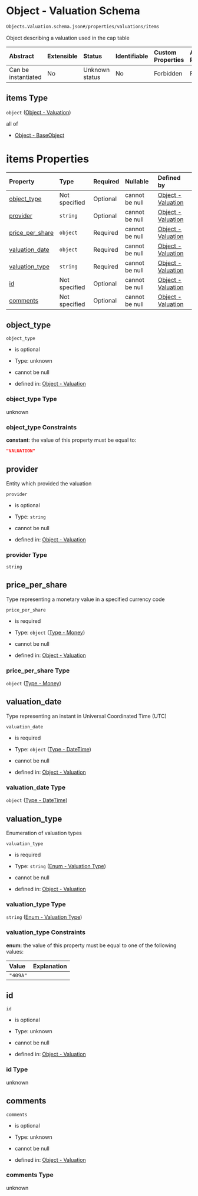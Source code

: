 # Object - Valuation Schema

```txt
Objects.Valuation.schema.json#/properties/valuations/items
```

Object describing a valuation used in the cap table

| Abstract            | Extensible | Status         | Identifiable | Custom Properties | Additional Properties | Access Restrictions | Defined In                                                                        |
| :------------------ | :--------- | :------------- | :----------- | :---------------- | :-------------------- | :------------------ | :-------------------------------------------------------------------------------- |
| Can be instantiated | No         | Unknown status | No           | Forbidden         | Forbidden             | none                | [CapTable.schema.json*](../../schema/CapTable.schema.json "open original schema") |

## items Type

`object` ([Object - Valuation](captable-properties-captable---objectsvaluationschemajson-array-object---valuation.md))

all of

*   [Object - BaseObject](issuer-allof-object---baseobject.md "check type definition")

# items Properties

| Property                            | Type          | Required | Nullable       | Defined by                                                                                                                     |
| :---------------------------------- | :------------ | :------- | :------------- | :----------------------------------------------------------------------------------------------------------------------------- |
| [object_type](#object_type)         | Not specified | Optional | cannot be null | [Object - Valuation](valuation-1-properties-object_type.md "Objects.Valuation.schema.json#/properties/object_type")            |
| [provider](#provider)               | `string`      | Optional | cannot be null | [Object - Valuation](valuation-1-properties-provider.md "Objects.Valuation.schema.json#/properties/provider")                  |
| [price_per_share](#price_per_share) | `object`      | Required | cannot be null | [Object - Valuation](stockclass-1-properties-type---money.md "Types.Money.schema.json#/properties/price_per_share")            |
| [valuation_date](#valuation_date)   | `object`      | Required | cannot be null | [Object - Valuation](issuer-properties-type---datetime.md "Types.DateTime.schema.json#/properties/valuation_date")             |
| [valuation_type](#valuation_type)   | `string`      | Required | cannot be null | [Object - Valuation](valuation-1-properties-enum---valuation-type.md "Enums.Valuation.schema.json#/properties/valuation_type") |
| [id](#id)                           | Not specified | Optional | cannot be null | [Object - Valuation](valuation-1-properties-id.md "Objects.Valuation.schema.json#/properties/id")                              |
| [comments](#comments)               | Not specified | Optional | cannot be null | [Object - Valuation](valuation-1-properties-comments.md "Objects.Valuation.schema.json#/properties/comments")                  |

## object_type



`object_type`

*   is optional

*   Type: unknown

*   cannot be null

*   defined in: [Object - Valuation](valuation-1-properties-object_type.md "Objects.Valuation.schema.json#/properties/object_type")

### object_type Type

unknown

### object_type Constraints

**constant**: the value of this property must be equal to:

```json
"VALUATION"
```

## provider

Entity which provided the valuation

`provider`

*   is optional

*   Type: `string`

*   cannot be null

*   defined in: [Object - Valuation](valuation-1-properties-provider.md "Objects.Valuation.schema.json#/properties/provider")

### provider Type

`string`

## price_per_share

Type representing a monetary value in a specified currency code

`price_per_share`

*   is required

*   Type: `object` ([Type - Money](stockclass-1-properties-type---money.md))

*   cannot be null

*   defined in: [Object - Valuation](stockclass-1-properties-type---money.md "Types.Money.schema.json#/properties/price_per_share")

### price_per_share Type

`object` ([Type - Money](stockclass-1-properties-type---money.md))

## valuation_date

Type representing an instant in Universal Coordinated Time (UTC)

`valuation_date`

*   is required

*   Type: `object` ([Type - DateTime](issuer-properties-type---datetime.md))

*   cannot be null

*   defined in: [Object - Valuation](issuer-properties-type---datetime.md "Types.DateTime.schema.json#/properties/valuation_date")

### valuation_date Type

`object` ([Type - DateTime](issuer-properties-type---datetime.md))

## valuation_type

Enumeration of valuation types

`valuation_type`

*   is required

*   Type: `string` ([Enum - Valuation Type](valuation-1-properties-enum---valuation-type.md))

*   cannot be null

*   defined in: [Object - Valuation](valuation-1-properties-enum---valuation-type.md "Enums.Valuation.schema.json#/properties/valuation_type")

### valuation_type Type

`string` ([Enum - Valuation Type](valuation-1-properties-enum---valuation-type.md))

### valuation_type Constraints

**enum**: the value of this property must be equal to one of the following values:

| Value    | Explanation |
| :------- | :---------- |
| `"409A"` |             |

## id



`id`

*   is optional

*   Type: unknown

*   cannot be null

*   defined in: [Object - Valuation](valuation-1-properties-id.md "Objects.Valuation.schema.json#/properties/id")

### id Type

unknown

## comments



`comments`

*   is optional

*   Type: unknown

*   cannot be null

*   defined in: [Object - Valuation](valuation-1-properties-comments.md "Objects.Valuation.schema.json#/properties/comments")

### comments Type

unknown
